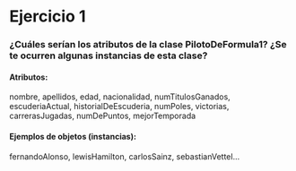 ﻿# Ejercicio 1

### ¿Cuáles serían los atributos de la clase PilotoDeFormula1? ¿Se te ocurren algunas instancias de esta clase?

#### Atributos:

nombre, apellidos, edad, nacionalidad, numTitulosGanados, escuderiaActual, historialDeEscuderia, numPoles, victorias, carrerasJugadas, numDePuntos, mejorTemporada

#### Ejemplos de objetos (instancias):

fernandoAlonso, lewisHamilton, carlosSainz, sebastianVettel...

